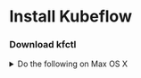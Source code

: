 # Install Kubeflow

### Download kfctl

<details>
<summary>
Do the following on Max OS X
</summary>

```console
curl -L -O https://github.com/kubeflow/kubeflow/releases/download/v0.7.0-rc.6/kfctl_v0.7.0-rc.5-7-gc66ebff3_darwin.tar.gz
tar xf kfctl_v0.7.0-rc.5-7-gc66ebff3_darwin.tar.gz
mv kfctl-darwin /usr/local/bin/kfctl
```
<details>

<details>
<summary>
Do the following on Linux
</summary>

```console
curl -L -O https://github.com/kubeflow/kubeflow/releases/download/v0.7.0-rc.6/kfctl_v0.7.0-rc.5-7-gc66ebff3_linux.tar.gz
tar xf kfctl_v0.7.0-rc.5-7-gc66ebff3_linux.tar.gz
mv kfctl /usr/local/bin/kfctl
 ```

<details>

### Create Kubeflow Configuration

```console
export KF_DIR=kubeflow-install
mkdir $KF_DIR
cd $KF_DIR

export CONFIG_FILE=https://raw.githubusercontent.com/kubeflow/manifests/master/kfdef/kfctl_k8s_istio.yaml
kfctl apply -V -f $CONFIG_FILE
```

Connect to Kubeflow Central Dashboard

```console
export INGRESS_PORT=$(kubectl -n istio-system get service istio-ingressgateway -o jsonpath='{.spec.ports[?(@.name=="http2")].nodePort}')
export INGRESS_HOST=$(kubectl get po -l istio=ingressgateway -n istio-system -o jsonpath={.items[0].status.hostIP})
echo http://$INGRESS_HOST:$INGRESS_PORT

```